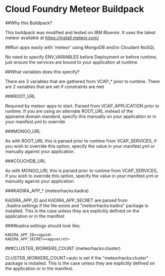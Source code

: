 Cloud Foundry Meteor Buildpack
==============================

##Why this Buildpack?

This buildpack was modified and tested on _IBM Bluemix_. It uses the latest meteor available at https://install.meteor.com/

##Run apps easily with 'meteor' using MongoDB and/or Cloudant NoSQL 

No need to specify ENV_VARIABLES before Deployment or before runtime, just ensure the services are bound to your application at runtime.

##What variables does this specify?

There are 3 variables that are gathered from VCAP_* prior to runtime.
There are 2 variables that are set if constraints are met

###ROOT_URL

Required by meteor apps to start. Parsed from VCAP_APPLICATION prior to runtime. If you are using an alternate ROOT_URL instead of the appname.domain standard, specify this manually on your application or in your manifest.yml to override

###MONGO_URL

As with ROOT_URL this is parsed prior to runtime from VCAP_SERVICES, if you wish to override this option, specify the value in your manifest.yml or manually against your application.

###COUCHDB_URL

As with MONGO_URL this is parsed prior to runtime from VCAP_SERVICES, if you wish to override this option, specify the value in your manifest.yml or manually against your application.

###KADIRA_APP_* (meteorhacks:kadira)

KADIRA_APP_ID and KADIRA_APP_SECRET are parsed from ./kadira.settings if the file exists and "meteorhacks:kadira" package is installed. This is the case unless they are explicitly defined on the application or in the manifest

####kadira.settings should look like;
```
KADIRA_APP_ID=<appid>
KADIRA_APP_SECRET=<appsecret>
```

###CLUSTER_WORKERS_COUNT (meteorhacks:cluster)

CLUSTER_WORKERS_COUNT=auto is set if the "meteorhacks:cluster" package is installed. This is the case unless they are explicitly defined on the application or in the manifest.
